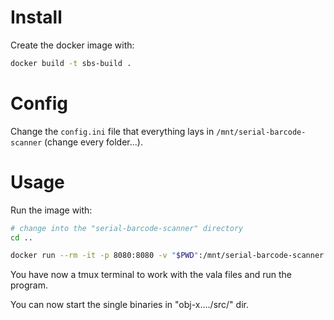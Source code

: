 # Install

Create the docker image with:
```bash
docker build -t sbs-build .
```

# Config

Change the `config.ini` file that everything lays in `/mnt/serial-barcode-scanner` (change every folder...).


# Usage

Run the image with:
```bash
# change into the "serial-barcode-scanner" directory
cd ..

docker run --rm -it -p 8080:8080 -v "$PWD":/mnt/serial-barcode-scanner sbs-build
```

You have now a tmux terminal to work with the vala files and run the program. 

You can now start the single binaries in "obj-x..../src/" dir. 